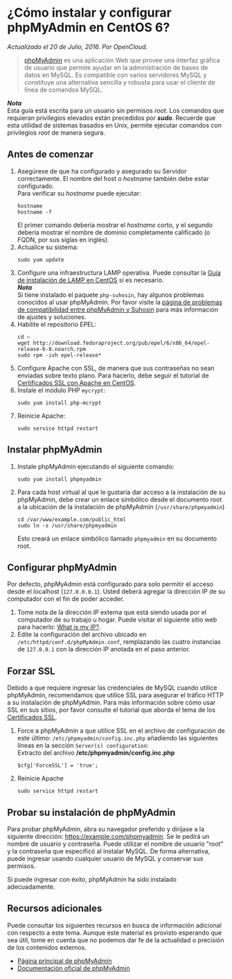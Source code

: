 # ¿Cómo instalar y configurar phpMyAdmin en CentOS 6?
*Actualizado el 20 de Julio, 2016. Por OpenCloud.*

>[phpMyAdmin](https://www.phpmyadmin.net/ "phpMyAdmin") es una aplicación Web que provee una interfaz gráfica de usuario que permite ayudar en la administración de bases de datos en MySQL. Es compatible con varios servidores MySQL y constituye una alternativa sencilla y robusta para usar el cliente de línea de comandos MySQL.

***Nota***  
Esta guía está escrita para un usuario sin permisos *root*. Los comandos que requieran privilegios elevados están precedidos por ***sudo***. Recuerde que esta utilidad de sistemas basados en Unix, permite ejecutar comandos con privilegios *root* de manera segura.

## Antes de comenzar

1. Asegúrese de que ha configurado y asegurado su Servidor correctamente. El nombre del host o *hostname* también debe estar configurado.  
Para verificar su *hostname* puede ejecutar:  
	```
	hostname  
	hostname -f
	```  
	El primer comando debería mostrar el *hostname* corto, y el segundo debería mostrar el nombre de dominio completamente calificado (o FQDN, por sus siglas en inglés).
2. Actualice su sistema:  
	```
	sudo yum update
	```  
3. Configure una infraestructura LAMP operativa. Puede consultar la [Guía de instalación de LAMP en CentOS](agregar_enlace "instalación_LAMP") si es necesario.  
***Nota***  
Si tiene instalado el paquete `php-suhosin`, hay algunos problemas conocidos al usar phpMyAdmin. Por favor visite la [página de problemas de compatibilidad entre phpMyAdmin y Suhosin](http://www.hardened-php.net/hphp/troubleshooting.html "phpMyAdmin Suhosin troubleshooting") para más información de ajustes y soluciones.
4. Habilite el repositorio EPEL:  
	```
	cd ~  
	wget http://download.fedoraproject.org/pub/epel/6/x86_64/epel-release-6-8.noarch.rpm  
	sudo rpm -ivh epel-release*
	```
5. Configure Apache con SSL, de manera que sus contraseñas no sean enviadas sobre texto plano. Para hacerlo, debe seguir el tutorial de [Certificados SSL con Apache en CentOS](https://www.linode.com/docs/security/ssl/ssl-apache2-centos "SSL Apache CentOS Tutorial").
6. Instale el módulo PHP `mycrypt`:  
	```
	sudo yum install php-mcrypt
	```  
7. Reinicie Apache:  
	```
	sudo service httpd restart
	```

## Instalar phpMyAdmin

1. Instale phpMyAdmin ejecutando el siguiente comando:  
	```
	sudo yum install phpmyadmin
	```  
2. Para cada host virtual al que le gustaría dar acceso a la instalación de su phpMyAdmin, debe crear un enlace simbólico desde el documento root a la ubicación de la instalación de phpMyAdmin (`/usr/share/phpmyadmin`)  
	```
	cd /var/www/example.com/public_html  
	sudo ln -s /usr/share/phpmyadmin
	```  
	Esto creará un enlace simbólico llamado `phpmyadmin` en su documento root.

## Configurar phpMyAdmin

Por defecto, phpMyAdmin está configurado para solo permitir el acceso desde el localhost (`127.0.0.0.1`). Usted deberá agregar la dirección IP de su computador con el fin de poder acceder.

1. Tome nota de la dirección IP externa que está siendo usada por el computador de su trabajo u hogar. Puede visitar el siguiente sitio web para hacerlo: [What is my IP?](http://www.whatismyip.com "What is my IP website"). 
2. Edite la configuración del archivo ubicado en `/etc/httpd/conf.d/phpMyAdmin.conf`, remplazando las cuatro instancias de `127.0.0.1` con la dirección IP anotada en el paso anterior.

## Forzar SSL

Debido a que requiere ingresar las credenciales de MySQL cuando utilice phpMyAdmin, recomendamos que utilice SSL para asegurar el tráfico HTTP a su instalación de phpMyAdmin. Para más información sobre cómo usar SSL en sus sitios, por favor consulte el tutorial que aborda el tema de los [Certificados SSL](https://www.linode.com/docs/security/ssl// "certificados SSL").

1. Force a phpMyAdmin a que utilice SSL en el archivo de configuración de este último: `/etc/phpmyadmin/config.inc.php` añadiendo las siguientes líneas en la sección `Server(s) configuration`:  
Extracto del archivo **/etc/phpmyadmin/config.inc.php**  
	```
	$cfg['ForceSSL'] = 'true';
	```
2. Reinicie Apache  
	```
	sudo service httpd restart
	```
## Probar su instalación de phpMyAdmin

Para probar phpMyAdmin, abra su navegador preferido y diríjase a la siguiente dirección: https://example.com/phpmyadmin. Se le pedirá un nombre de usuario y contraseña. Puede utilizar el nombre de usuario "root" y la contraseña que especificó al instalar MySQL. De forma alternativa, puede ingresar usando cualquier usuario de MySQL y conservar sus permisos.

Si puede ingresar con éxito, phpMyAdmin ha sido instalado adecuadamente.

## Recursos adicionales

Puede consultar los siguientes recursos en busca de información adicional con respecto a este tema. Aunque este material es provisto esperando que sea útil, tome en cuenta que no podemos dar fe de la actualidad o precisión de los contenidos externos.  

* [Página principal de phpMyAdmin](https://www.phpmyadmin.net/ "phpMyAdmin")
* [Documentación oficial de phpMyAdmin](http://www.phpmyadmin.net/home_page/docs.php "Documentación phpMyAdmin")
